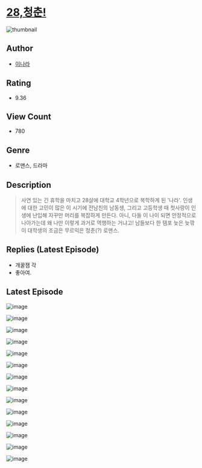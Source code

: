 # [28,청춘!](https://comic.naver.com/challenge/list?titleId=810590)
![thumbnail](https://image-comic.pstatic.net/user_contents_data/challenge_comic/2023/05/24/upload_3774356478995542067_480x623.jpeg)

## Author
- [이나라](https://comic.naver.com/artistTitle?id=366980)

## Rating
- 9.36

## View Count
- 780

## Genre
- 로맨스, 드라마

## Description
> 사연 있는 긴 휴학을 마치고 28살에 대학교 4학년으로 복학하게 된 '나라'. 인생에 대한 고민이 많은 이 시기에 전남친의 남동생, 그리고 고등학생 때 첫사랑이 인생에 난입해 자꾸만 머리를 복잡하게 만든다. 아니, 다들 이 나이 되면 안정적으로 나아가는데 왜 나만 이렇게 과거로 역행하는 거냐고! 남들보다 한 템포 늦은 늦깎이 대학생의 조금은 무르익은 청춘(?) 로맨스.

## Replies (Latest Episode)
- 개꿀잼 각
- 좋아여.

## Latest Episode
![image](https://image-comic.pstatic.net/user_contents_data/challenge_comic/2023/05/24/366980/upload_3762023256227930722.jpeg)

![image](https://image-comic.pstatic.net/user_contents_data/challenge_comic/2023/05/24/366980/upload_3472385479539700019.jpeg)

![image](https://image-comic.pstatic.net/user_contents_data/challenge_comic/2023/05/24/366980/upload_3991650736494948408.jpeg)

![image](https://image-comic.pstatic.net/user_contents_data/challenge_comic/2023/05/24/366980/upload_7162475140941493861.jpeg)

![image](https://image-comic.pstatic.net/user_contents_data/challenge_comic/2023/05/24/366980/upload_7220789943355204962.jpeg)

![image](https://image-comic.pstatic.net/user_contents_data/challenge_comic/2023/05/24/366980/upload_7220453492877506613.jpeg)

![image](https://image-comic.pstatic.net/user_contents_data/challenge_comic/2023/05/24/366980/upload_4135771417766803504.jpeg)

![image](https://image-comic.pstatic.net/user_contents_data/challenge_comic/2023/05/24/366980/upload_7233959906514251833.jpeg)

![image](https://image-comic.pstatic.net/user_contents_data/challenge_comic/2023/05/24/366980/upload_3474017366006969398.jpeg)

![image](https://image-comic.pstatic.net/user_contents_data/challenge_comic/2023/05/24/366980/upload_7089622604171142758.jpeg)

![image](https://image-comic.pstatic.net/user_contents_data/challenge_comic/2023/05/24/366980/upload_3978426013220824119.jpeg)

![image](https://image-comic.pstatic.net/user_contents_data/challenge_comic/2023/05/24/366980/upload_7077182743374934327.jpeg)

![image](https://image-comic.pstatic.net/user_contents_data/challenge_comic/2023/05/24/366980/upload_3473172751356814385.jpeg)

![image](https://image-comic.pstatic.net/user_contents_data/challenge_comic/2023/05/24/366980/upload_7149857176317617251.jpeg)
